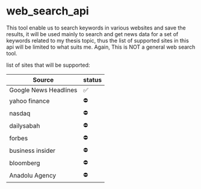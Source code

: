 # web_search_api



This tool enable us to search keywords in various websites and save the results, it will be used mainly to search and get news data for a set of keywords related to my thesis topic, thus the list of supported sites in this api will be limited to what suits me.
Again, This is NOT a general web search tool.

list of sites that will be supported:


Source | status
-------|-------
Google News Headlines | :white_check_mark:
yahoo finance | :no_entry:
nasdaq | :no_entry:
dailysabah | :no_entry:
forbes | :no_entry:
business insider | :no_entry:
bloomberg | :no_entry:
Anadolu Agency | :no_entry:



